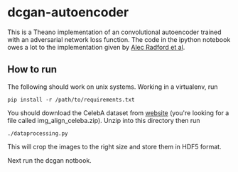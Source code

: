 # dcgan-autoencoder

This is a Theano implementation of an convolutional autoencoder trained with an adversarial network loss function.  The code in the ipython notebook owes a lot to the implementation given by [Alec Radford et al](https://github.com/Newmu/dcgan_code).  

## How to run

The following should work on unix systems.  Working in a virtualenv, run 

```pip install -r /path/to/requirements.txt```

You should download the CelebA dataset from [website](http://mmlab.ie.cuhk.edu.hk/projects/CelebA.html) (you're looking for a file called img_align_celeba.zip).  Unzip into this directory then run 

``` ./dataprocessing.py ``` 

This will crop the images to the right size and store them in HDF5 format.

Next run the dcgan notbook.

